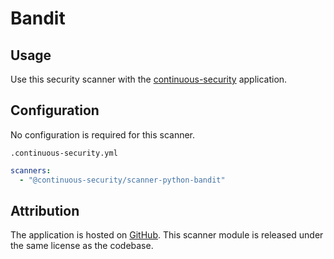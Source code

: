 # Bandit

## Usage

Use this security scanner with the [continuous-security](https://github.com/acodeninja/continuous-security) application.

## Configuration

No configuration is required for this scanner.

`.continuous-security.yml`
```yaml
scanners:
  - "@continuous-security/scanner-python-bandit"
```

## Attribution

The application is hosted on [GitHub](https://github.com/PyCQA/bandit).
This scanner module is released under the same license as the codebase.
